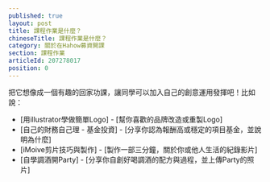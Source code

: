 ```yaml
---
published: true
layout: post
title: 課程作業是什麼？
chineseTitle: 課程作業是什麼？
category: 關於在Hahow募資開課
section: 課程作業
articleId: 207278017
position: 0
---
```

把它想像成一個有趣的回家功課，讓同學可以加入自己的創意運用發揮吧！比如說：

* [用illustrator學做簡單Logo] - [幫你喜歡的品牌改造或重製Logo]
* [自己的財務自己理 - 基金投資] - [分享你認為報酬高或穩定的項目基金，並說明為什麼]
* [iMoive剪片技巧與製作] - [製作一部三分鐘，關於你或他人生活的紀錄影片]
* [自學調酒開Party] - [分享你自創好喝調酒的配方與過程，並上傳Party的照片]